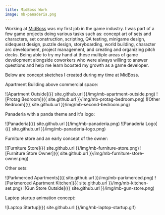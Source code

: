 ```yaml
---
title: MidBoss Work
image: mb-panaderia.png
---
```


Working at [MidBoss](https://midboss.com/) was my first job in the game industry. I was part of a few game projects doing various tasks such as: concept art of sets and characters, set construction, scripting, QA testing, minigame design, sidequest design, puzzle design, storyboarding, world building, character arc development, project management, and creating and organizing pitch decks. Being able to try my hand at these multiple areas of game development alongside coworkers who were always willing to answer questions and help me learn boosted my growth as a game developer.

Below are concept sketches I created during my time at MidBoss.

Apartment Building above commercial space:

![Apartment Outside]({{ site.github.url }}/img/mb-apartment-outside.png)
![Protag Bedroom]({{ site.github.url }}/img/mb-protag-bedroom.png)
![Other Bedroom]({{ site.github.url }}/img/mb-second-bedroom.png)

Panaderia with a panda theme and it's logo:

![Panaderia]({{ site.github.url }}/img/mb-panaderia.png)
![Panaderia Logo]({{ site.github.url }}/img/mb-panaderia-logo.png)

Furniture store and an early concept of the owner:

![Furniture Store]({{ site.github.url }}/img/mb-furniture-store.png)
![Furniture Store Owner]({{ site.github.url }}/img/mb-furniture-store-owner.png)

Other sets:

![Parkmerced Apartments]({{ site.github.url }}/img/mb-parkmerced.png)
![Parkmerced Apartment Kitchen]({{ site.github.url }}/img/mb-kitchen-set.png)
![Gun Store Outside]({{ site.github.url }}/img/mb-gun-store.png)

Laptop startup animation concept:

![Laptop Startup]({{ site.github.url }}/img/mb-laptop-startup.gif)
